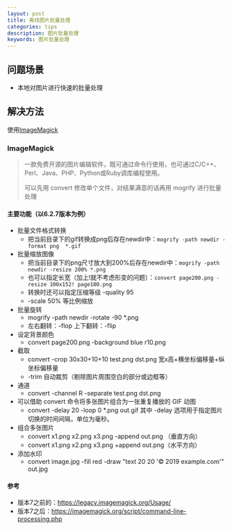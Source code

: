 ```yaml
---
layout: post
title: 离线图片批量处理
categories: tips
description: 图片批量处理
keywords: 图片批量处理
---
```


## 问题场景
+ 本地对图片进行快速的批量处理

## 解决方法

使用[ImageMagick](https://imagemagick.org/index.php)

### ImageMagick
> 一款免费开源的图片编辑软件，既可通过命令行使用，也可通过C/C++、Perl、Java、PHP、Python或Ruby调库编程使用。
> 
> 可以先用 convert 修改单个文件，对结果满意的话再用 mogrify 进行批量处理

#### 主要功能（以6.2.7版本为例）

+ 批量文件格式转换
  + 把当前目录下的gif转换成png后存在newdir中：`mogrify -path newdir -format png  *.gif`
+ 批量缩放图像
  + 把当前目录下的png尺寸放大到200%后存在newdir中：`mogrify -path newdir -resize 200% *.png`
  + 也可以指定长宽（加上!就不考虑形变的问题）：`convert page200.png -resize 100x152! page100.png`
  + 转换时还可以指定压缩等级 -quality 95
  + -scale 50% 等比例缩放
+ 批量旋转
  + mogrify -path newdir -rotate -90 *.png
  + 左右翻转：-flop 上下翻转：-flip
+ 设定背景颜色
  + convert page200.png -background blue r10.png
+ 截取
  + convert -crop 30x30+10+10 test.png dst.png 宽x高+横坐标偏移量+纵坐标偏移量
  + -trim  自动裁剪（剔除图片周围空白的部分或边框等）
+ 通道
  + convert -channel R -separate test.png dst.png
+ 可以借助 convert 命令将多张图片组合为一张重复播放的 GIF 动图
  + convert -delay 20 -loop 0 *.png out.gif 其中 -delay 选项用于指定图片切换的时间间隔，单位为毫秒。
+ 组合多张图片
  + convert x1.png x2.png x3.png -append out.png （垂直方向）
  + convert x1.png x2.png x3.png +append out.png（水平方向）
+ 添加水印
  + convert image.jpg -fill red -draw "text 20 20 '© 2019 example.com'" out.jpg

#### 参考
+ 版本7之前的：https://legacy.imagemagick.org/Usage/
+ 版本7之后：https://imagemagick.org/script/command-line-processing.php




